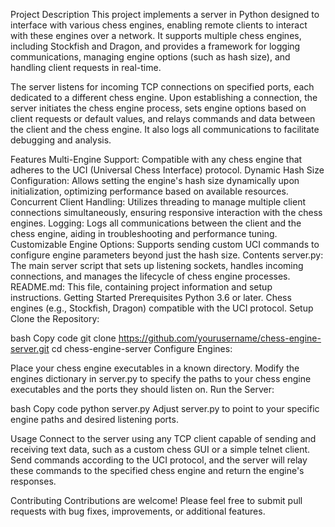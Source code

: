 Project Description
This project implements a server in Python designed to interface with various chess engines, enabling remote clients to interact with these engines over a network. It supports multiple chess engines, including Stockfish and Dragon, and provides a framework for logging communications, managing engine options (such as hash size), and handling client requests in real-time.

The server listens for incoming TCP connections on specified ports, each dedicated to a different chess engine. Upon establishing a connection, the server initiates the chess engine process, sets engine options based on client requests or default values, and relays commands and data between the client and the chess engine. It also logs all communications to facilitate debugging and analysis.

Features
Multi-Engine Support: Compatible with any chess engine that adheres to the UCI (Universal Chess Interface) protocol.
Dynamic Hash Size Configuration: Allows setting the engine's hash size dynamically upon initialization, optimizing performance based on available resources.
Concurrent Client Handling: Utilizes threading to manage multiple client connections simultaneously, ensuring responsive interaction with the chess engines.
Logging: Logs all communications between the client and the chess engine, aiding in troubleshooting and performance tuning.
Customizable Engine Options: Supports sending custom UCI commands to configure engine parameters beyond just the hash size.
Contents
server.py: The main server script that sets up listening sockets, handles incoming connections, and manages the lifecycle of chess engine processes.
README.md: This file, containing project information and setup instructions.
Getting Started
Prerequisites
Python 3.6 or later.
Chess engines (e.g., Stockfish, Dragon) compatible with the UCI protocol.
Setup
Clone the Repository:

bash
Copy code
git clone https://github.com/yourusername/chess-engine-server.git
cd chess-engine-server
Configure Engines:

Place your chess engine executables in a known directory.
Modify the engines dictionary in server.py to specify the paths to your chess engine executables and the ports they should listen on.
Run the Server:

bash
Copy code
python server.py
Adjust server.py to point to your specific engine paths and desired listening ports.

Usage
Connect to the server using any TCP client capable of sending and receiving text data, such as a custom chess GUI or a simple telnet client. Send commands according to the UCI protocol, and the server will relay these commands to the specified chess engine and return the engine's responses.

Contributing
Contributions are welcome! Please feel free to submit pull requests with bug fixes, improvements, or additional features.
